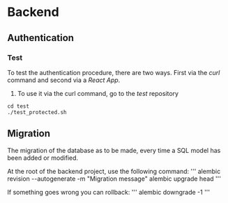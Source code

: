# Backend

## Authentication

### Test

To test the authentication procedure, there are two ways.
First via the *curl* command and second via a *React App*.

1. To use it via the curl command, go to the *test* repository
```
cd test
./test_protected.sh
```

## Migration

The migration of the database as to be made, every time a SQL model has been added or modified.

At the root of the backend project, use the following command:
'''
alembic revision --autogenerate -m "Migration message"
alembic upgrade head
'''

If something goes wrong you can rollback:
'''
alembic downgrade -1
'''